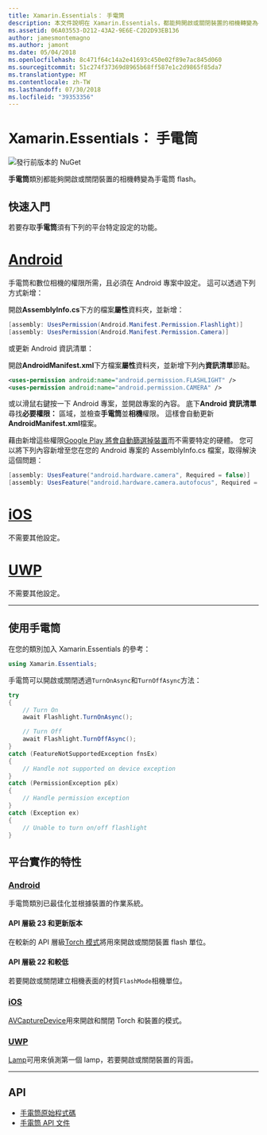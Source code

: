 ```yaml
---
title: Xamarin.Essentials： 手電筒
description: 本文件說明在 Xamarin.Essentials，都能夠開啟或關閉裝置的相機轉變為手電筒快閃手電筒類別。
ms.assetid: 06A03553-D212-43A2-9E6E-C2D2D93EB136
author: jamesmontemagno
ms.author: jamont
ms.date: 05/04/2018
ms.openlocfilehash: 8c471f64c14a2e41693c450e02f89e7ac845d060
ms.sourcegitcommit: 51c274f37369d8965b68ff587e1c2d9865f85da7
ms.translationtype: MT
ms.contentlocale: zh-TW
ms.lasthandoff: 07/30/2018
ms.locfileid: "39353356"
---
```

# <a name="xamarinessentials-flashlight"></a>Xamarin.Essentials： 手電筒

![發行前版本的 NuGet](~/media/shared/pre-release.png)

**手電筒**類別都能夠開啟或關閉裝置的相機轉變為手電筒 flash。

## <a name="getting-started"></a>快速入門

若要存取**手電筒**須有下列的平台特定設定的功能。

# <a name="androidtabandroid"></a>[Android](#tab/android)

手電筒和數位相機的權限所需，且必須在 Android 專案中設定。 這可以透過下列方式新增：

開啟**AssemblyInfo.cs**下方的檔案**屬性**資料夾，並新增：

```csharp
[assembly: UsesPermission(Android.Manifest.Permission.Flashlight)]
[assembly: UsesPermission(Android.Manifest.Permission.Camera)]
```

或更新 Android 資訊清單：

開啟**AndroidManifest.xml**下方檔案**屬性**資料夾，並新增下列內**資訊清單**節點。

```xml
<uses-permission android:name="android.permission.FLASHLIGHT" />
<uses-permission android:name="android.permission.CAMERA" />
```

或以滑鼠右鍵按一下 Android 專案，並開啟專案的內容。 底下**Android 資訊清單**尋找**必要權限：** 區域，並檢查**手電筒**並**相機**權限。 這樣會自動更新**AndroidManifest.xml**檔案。

藉由新增這些權限[Google Play 將會自動篩選掉裝置](http://developer.android.com/guide/topics/manifest/uses-feature-element.html#permissions-features)而不需要特定的硬體。 您可以將下列內容新增至您在您的 Android 專案的 AssemblyInfo.cs 檔案，取得解決這個問題：

```csharp
[assembly: UsesFeature("android.hardware.camera", Required = false)]
[assembly: UsesFeature("android.hardware.camera.autofocus", Required = false)]
```

# <a name="iostabios"></a>[iOS](#tab/ios)

不需要其他設定。

# <a name="uwptabuwp"></a>[UWP](#tab/uwp)

不需要其他設定。

-----

## <a name="using-flashlight"></a>使用手電筒

在您的類別加入 Xamarin.Essentials 的參考：

```csharp
using Xamarin.Essentials;
```

手電筒可以開啟或關閉透過`TurnOnAsync`和`TurnOffAsync`方法：

```csharp
try
{
    // Turn On
    await Flashlight.TurnOnAsync();

    // Turn Off
    await Flashlight.TurnOffAsync();
}
catch (FeatureNotSupportedException fnsEx)
{
    // Handle not supported on device exception
}
catch (PermissionException pEx)
{
    // Handle permission exception
}
catch (Exception ex)
{
    // Unable to turn on/off flashlight
}
```

## <a name="platform-implementation-specifics"></a>平台實作的特性

### <a name="androidtabandroid"></a>[Android](#tab/android)

手電筒類別已最佳化並根據裝置的作業系統。

#### <a name="api-level-23-and-higher"></a>API 層級 23 和更新版本

在較新的 API 層級[Torch 模式](https://developer.android.com/reference/android/hardware/camera2/CameraManager.html#setTorchMode)將用來開啟或關閉裝置 flash 單位。

#### <a name="api-level-22-and-lower"></a>API 層級 22 和較低

若要開啟或關閉建立相機表面的材質`FlashMode`相機單位。 

### <a name="iostabios"></a>[iOS](#tab/ios)

[AVCaptureDevice](https://developer.xamarin.com/api/type/AVFoundation.AVCaptureDevice/)用來開啟和關閉 Torch 和裝置的模式。

### <a name="uwptabuwp"></a>[UWP](#tab/uwp)

[Lamp](https://docs.microsoft.com/en-us/uwp/api/windows.devices.lights.lamp)可用來偵測第一個 lamp，若要開啟或關閉裝置的背面。

-----

## <a name="api"></a>API

- [手電筒原始程式碼](https://github.com/xamarin/Essentials/tree/master/Xamarin.Essentials/Flashlight)
- [手電筒 API 文件](xref:Xamarin.Essentials.Flashlight)
